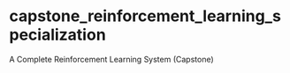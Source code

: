 # capstone_reinforcement_learning_specialization
A Complete Reinforcement Learning System (Capstone)
